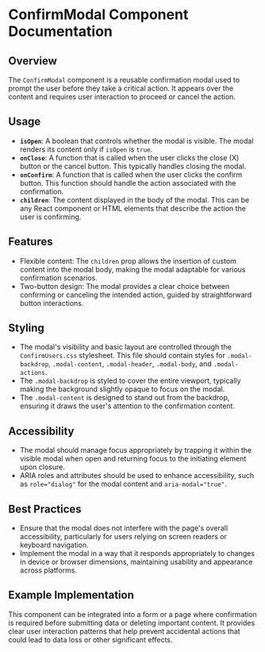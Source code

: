 # ConfirmModal Component Documentation

## Overview

The `ConfirmModal` component is a reusable confirmation modal used to prompt the user before they take a critical action. It appears over the content and requires user interaction to proceed or cancel the action.

## Usage

- **`isOpen`**: A boolean that controls whether the modal is visible. The modal renders its content only if `isOpen` is `true`.
- **`onClose`**: A function that is called when the user clicks the close (X) button or the cancel button. This typically handles closing the modal.
- **`onConfirm`**: A function that is called when the user clicks the confirm button. This function should handle the action associated with the confirmation.
- **`children`**: The content displayed in the body of the modal. This can be any React component or HTML elements that describe the action the user is confirming.

## Features

- Flexible content: The `children` prop allows the insertion of custom content into the modal body, making the modal adaptable for various confirmation scenarios.
- Two-button design: The modal provides a clear choice between confirming or canceling the intended action, guided by straightforward button interactions.

## Styling

- The modal's visibility and basic layout are controlled through the `ConfirmUsers.css` stylesheet. This file should contain styles for `.modal-backdrop`, `.modal-content`, `.modal-header`, `.modal-body`, and `.modal-actions`.
- The `.modal-backdrop` is styled to cover the entire viewport, typically making the background slightly opaque to focus on the modal.
- The `.modal-content` is designed to stand out from the backdrop, ensuring it draws the user's attention to the confirmation content.

## Accessibility

- The modal should manage focus appropriately by trapping it within the visible modal when open and returning focus to the initiating element upon closure.
- ARIA roles and attributes should be used to enhance accessibility, such as `role="dialog"` for the modal content and `aria-modal="true"`.

## Best Practices

- Ensure that the modal does not interfere with the page's overall accessibility, particularly for users relying on screen readers or keyboard navigation.
- Implement the modal in a way that it responds appropriately to changes in device or browser dimensions, maintaining usability and appearance across platforms.

## Example Implementation

This component can be integrated into a form or a page where confirmation is required before submitting data or deleting important content. It provides clear user interaction patterns that help prevent accidental actions that could lead to data loss or other significant effects.

